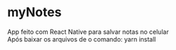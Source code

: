 # myNotes
App feito com React Native para salvar notas no celular
<br>Após baixar os arquivos de o comando: yarn install
